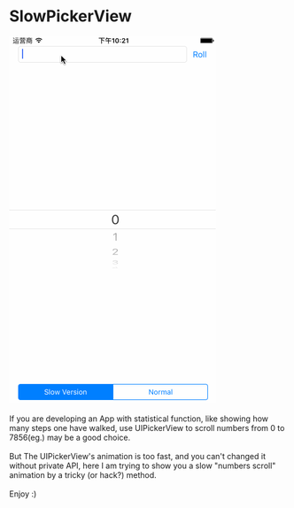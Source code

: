 # SlowPickerView
![Alt Text](https://github.com/OpenMarshall/SlowPickerView/blob/master/SlowPickerView.gif)
</br></br>If you are developing an App with statistical function, like showing how many steps one have walked, use UIPickerView to scroll numbers from 0 to 7856(eg.) may be a good choice.
</br></br>But The UIPickerView's animation is too fast, and you can't changed it without private API, here I am trying to show you a slow "numbers scroll" animation by a tricky (or hack?) method.
</br></br>Enjoy :)
